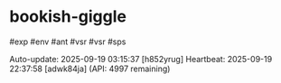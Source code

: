 # bookish-giggle
#exp
#env
#ant
#vsr
#vsr
#sps
<!-- Auto-update: 2025-09-17 03:43:55 - eignl -->
<!-- Auto-update #1: 2025-09-17 04:30:59 -->
<!-- Auto-update: 2025-09-17 17:24:07 - ID: s2prsrsi -->
Auto-update: 2025-09-19 03:15:37 [h852yrug]
Heartbeat: 2025-09-19 22:37:58 [adwk84ja] (API: 4997 remaining)
